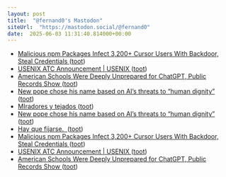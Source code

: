 ```yaml
---
layout: post
title:  "@fernand0's Mastodon"
siteUrl:  "https://mastodon.social/@fernand0"
date:  2025-06-03 11:31:40.814000+00:00
---
```

*  [Malicious npm Packages Infect 3,200+ Cursor Users With Backdoor, Steal Credentials ](https://thehackernews.com/2025/05/malicious-npm-packages-infect-3200.htm) ([toot](https://mastodon.social/@fernand0/114619206914010454))
*  [USENIX ATC Announcement \| USENIX ](https://www.usenix.org/blog/usenix-atc-announcemen) ([toot](https://mastodon.social/@fernand0/114619038860308674))
*  [American Schools Were Deeply Unprepared for ChatGPT, Public Records Show ](https://www.404media.co/american-schools-were-deeply-unprepared-for-chatgpt-public-records-show) ([toot](https://mastodon.social/@fernand0/114618724707693933))
*  [New pope chose his name based on AI’s threats to “human dignity” ](https://arstechnica.com/information-technology/2025/05/new-pope-chose-his-name-based-on-ais-threats-to-human-dignity) ([toot](https://mastodon.social/@fernand0/114618565697691399))
*  [MIradores y tejados ](https://www.flickr.com/photos/fernand0/54526217957) ([toot](https://mastodon.social/@fernand0/114616902059108859))
*  [New pope chose his name based on AI’s threats to “human dignity” ](https://arstechnica.com/information-technology/2025/05/new-pope-chose-his-name-based-on-ais-threats-to-human-dignity) ([toot](https://mastodon.social/@fernand0/114616885253472247))
*  [Hay que fijarse.  ](https://avecesunafoto.wordpress.com/2025/06/02/hay-que-fijarse) ([toot](https://mastodon.social/@fernand0/114615027036398863))
*  [Malicious npm Packages Infect 3,200+ Cursor Users With Backdoor, Steal Credentials ](https://thehackernews.com/2025/05/malicious-npm-packages-infect-3200.htm) ([toot](https://mastodon.social/@fernand0/114614869915435147))
*  [USENIX ATC Announcement \| USENIX ](https://www.usenix.org/blog/usenix-atc-announcemen) ([toot](https://mastodon.social/@fernand0/114614637581262410))
*  [American Schools Were Deeply Unprepared for ChatGPT, Public Records Show ](https://www.404media.co/american-schools-were-deeply-unprepared-for-chatgpt-public-records-show) ([toot](https://mastodon.social/@fernand0/114614530733383535))
